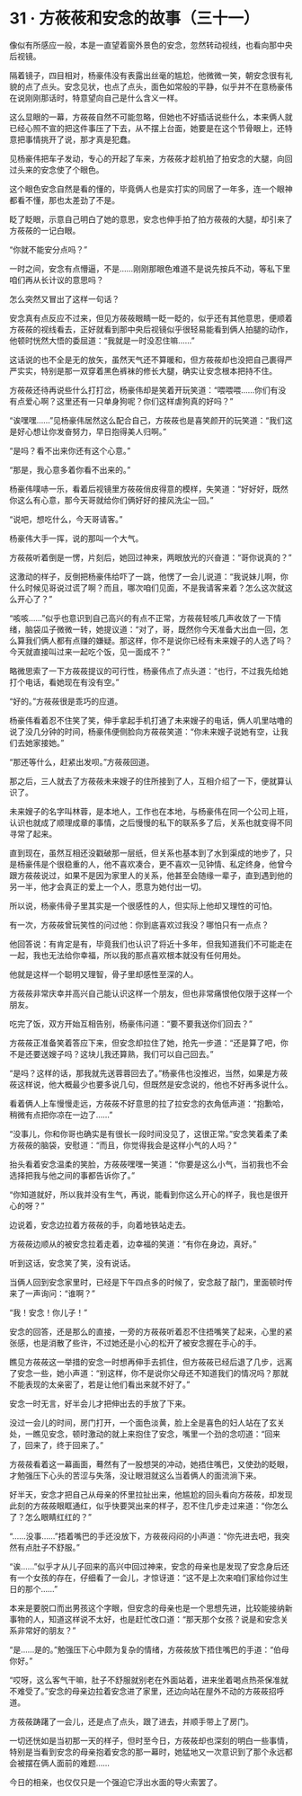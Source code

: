 # 31 · 方莜莜和安念的故事（三十一）

像似有所感应一般，本是一直望着窗外景色的安念，忽然转动视线，也看向那中央后视镜。

隔着镜子，四目相对，杨豪伟没有表露出丝毫的尴尬，他微微一笑，朝安念很有礼貌的点了点头。安念见状，也点了点头，面色如常般的平静，似乎并不在意杨豪伟在说刚刚那话时，特意望向自己是什么含义一样。

这么显眼的一幕，方莜莜自然不可能忽略，但她也不好插话说些什么，本来俩人就已经心照不宣的把这件事压了下去，从不摆上台面，她要是在这个节骨眼上，还特意把事情挑开了说，那才真是犯蠢。

见杨豪伟把车子发动，专心的开起了车来，方莜莜才趁机拍了拍安念的大腿，向回过头来的安念使了个眼色。

这个眼色安念自然是看的懂的，毕竟俩人也是实打实的同居了一年多，连一个眼神都看不懂，那也太差劲了不是。

眨了眨眼，示意自己明白了她的意思，安念也伸手拍了拍方莜莜的大腿，却引来了方莜莜的一记白眼。

“你就不能安分点吗？”

一时之间，安念有点懵逼，不是……刚刚那眼色难道不是说先按兵不动，等私下里咱们再从长计议的意思吗？

怎么突然又冒出了这样一句话？

安念真有点反应不过来，但见方莜莜眼睛一眨一眨的，似乎还有其他意思，便顺着方莜莜的视线看去，正好就看到那中央后视镜似乎很轻易能看到俩人拍腿的动作，他顿时恍然大悟的委屈道：“我就是一时没忍住嘛……”

这话说的也不全是无的放矢，虽然天气还不算暖和，但方莜莜却也没把自己裹得严严实实，特别是那一双穿着黑色裤袜的修长大腿，确实让安念根本把持不住。

方莜莜还待再说些什么打打岔，杨豪伟却是笑着开玩笑道：“喂喂喂……你们有没有点爱心啊？这里还有一只单身狗呢？你们这样虐狗真的好吗？”

“诶嘿嘿……”见杨豪伟居然这么配合自己，方莜莜也是喜笑颜开的玩笑道：“我们这是好心想让你发奋努力，早日抱得美人归啊。”

“是吗？看不出来你还有这个心意。”

“那是，我心意多着你看不出来的。”

杨豪伟噗哧一乐，看着后视镜里方莜莜俏皮得意的模样，失笑道：“好好好，既然你这么有心意，那今天哥就给你们俩好好的接风洗尘一回。”

“说吧，想吃什么，今天哥请客。”

杨豪伟大手一挥，说的那叫一个大气。

方莜莜听着倒是一愣，片刻后，她回过神来，两眼放光的兴奋道：“哥你说真的？”

这激动的样子，反倒把杨豪伟给吓了一跳，他愣了一会儿说道：“我说妹儿啊，你什么时候见哥说过谎了啊？而且，哪次咱们见面，不是我请客来着？怎么这次就这么开心了？”

“咳咳……”似乎也意识到自己高兴的有点不正常，方莜莜轻咳几声收敛了一下情绪，脑袋瓜子微微一转，她提议道：“对了，哥，既然你今天准备大出血一回，怎么算我们俩人都有点赚的嫌疑。那这样，你不是说你已经有未来嫂子的人选了吗？今天就直接叫过来一起吃个饭，见一面成不？”

略微思索了一下方莜莜提议的可行性，杨豪伟点了点头道：“也行，不过我先给她打个电话，看她现在有没有空。”

“好的。”方莜莜很是乖巧的应道。

杨豪伟看着忍不住笑了笑，伸手拿起手机打通了未来嫂子的电话，俩人叽里咕噜的说了没几分钟的时间，杨豪伟便侧脸向方莜莜笑道：“你未来嫂子说她有空，让我们去她家接她。”

“那还等什么，赶紧出发呗。”方莜莜回道。

那之后，三人就去了方莜莜未来嫂子的住所接到了人，互相介绍了一下，便就算认识了。

未来嫂子的名字叫林蓉，是本地人，工作也在本地，与杨豪伟在同一个公司上班，认识也就成了顺理成章的事情，之后慢慢的私下的联系多了后，关系也就变得不同寻常了起来。

直到现在，虽然互相还没戳破那一层纸，但关系也基本到了水到渠成的地步了，只是杨豪伟是个很稳重的人，他不喜欢凑合，更不喜欢一见钟情、私定终身，他曾今跟方莜莜说过，如果不是因为家里人的关系，他甚至会随缘一辈子，直到遇到他的另一半，他才会真正的爱上一个人，愿意为她付出一切。

所以说，杨豪伟骨子里其实是一个很感性的人，但实际上他却又理性的可怕。

有一次，方莜莜曾玩笑性的问过他：你到底喜欢过我没？哪怕只有一点点？

他回答说：有肯定是有，毕竟我们也认识了将近十多年，但我知道我们不可能走在一起，我也无法给你幸福，所以我的那点喜欢根本就没有任何用处。

他就是这样一个聪明又理智，骨子里却感性至深的人。

方莜莜非常庆幸并高兴自己能认识这样一个朋友，但也非常痛恨他仅限于这样一个朋友。

吃完了饭，双方开始互相告别，杨豪伟问道：“要不要我送你们回去？”

方莜莜正准备笑着答应下来，但安念却拉住了她，抢先一步道：“还是算了吧，你不是还要送嫂子吗？这块儿我还算熟，我们可以自己回去。”

“是吗？这样的话，那我就先送蓉蓉回去了。”杨豪伟也没推迟，当然，如果是方莜莜这样说，他大概最少也要多说几句，但既然是安念说的，他也不好再多说什么。

看着俩人上车慢慢走远，方莜莜不好意思的拉了拉安念的衣角低声道：“抱歉哈，稍微有点把你凉在一边了……”

“没事儿，你和你哥也确实是有很长一段时间没见了，这很正常。”安念笑着柔了柔方莜莜的脑袋，安慰道：“而且，你觉得我会是这样小气的人吗？”

抬头看着安念温柔的笑脸，方莜莜嘿嘿一笑道：“你要是这么小气，当初我也不会选择把我与他之间的事都告诉你了。”

“你知道就好，所以我并没有生气，再说，能看到你这么开心的样子，我也是很开心的呀？”

边说着，安念边拉着方莜莜的手，向着地铁站走去。

方莜莜边顺从的被安念拉着走着，边幸福的笑道：“有你在身边，真好。”

听到这话，安念笑了笑，没有说话。

当俩人回到安念家里时，已经是下午四点多的时候了，安念敲了敲门，里面顿时传来了一声询问：“谁啊？”

“我！安念！你儿子！”

安念的回答，还是那么的直接，一旁的方莜莜听着忍不住捂嘴笑了起来，心里的紧张感，也是消散了些许，不过她还是小心的松开了被安念握在手心的手。

瞧见方莜莜这一举措的安念一时想再伸手去抓住，但方莜莜已经后退了几步，远离了安念一些，她小声道：“别这样，你不是说你父母还不知道我们的情况吗？那就不能表现的太亲密了，若是让他们看出来就不好了。”

安念一时无言，好半会儿才把伸出去的手放了下来。

没过一会儿的时间，房门打开，一个面色淡黄，脸上全是喜色的妇人站在了玄关处，一瞧见安念，顿时激动的就上来抱住了安念，嘴里一个劲的念叨道：“回来了，回来了，终于回来了。”

方莜莜看着这一幕画面，蓦然有了一股想哭的冲动，她捂住嘴巴，又使劲的眨眼，才勉强压下心头的苦涩与失落，没让眼泪就这么当着俩人的面流淌下来。

好半天，安念才把自己从母亲的怀里拉扯出来，他尴尬的回头看向方莜莜，却发现此刻的方莜莜眼眶通红，似乎快要哭出来的样子，忍不住几步走过来道：“你怎么了？怎么眼睛红红的？”

“……没事……”捂着嘴巴的手还没放下，方莜莜闷闷的小声道：“你先进去吧，我突然有点肚子不舒服。”

“诶……”似乎才从儿子回来的高兴中回过神来，安念的母亲也是发现了安念身后还有一个女孩的存在，仔细看了一会儿，才惊讶道：“这不是上次来咱们家给你过生日的那个……”

本来是要脱口而出男孩这个字眼，但安念的母亲也是一个思想先进，比较能接纳新事物的人，知道这样说不太好，也是赶忙改口道：“那天那个女孩？说是和安念关系非常好的朋友？”

“是……是的。”勉强压下心中颇为复杂的情绪，方莜莜放下捂住嘴巴的手道：“伯母你好。”

“哎呀，这么客气干嘛，肚子不舒服就别老在外面站着，进来坐着喝点热茶保准就不难受了。”安念的母亲边拉着安念进了家里，还边向站在屋外不动的方莜莜招呼道。

方莜莜踌躇了一会儿，还是点了点头，跟了进去，并顺手带上了房门。

一切还恍如是当初那一天的样子，但时至今日，方莜莜却也深刻的明白一些事情，特别是当看到安念的母亲抱着安念的那一幕时，她猛地又一次意识到了那个永远都会被摆在俩人面前的难题……

今日的相亲，也仅仅只是一个强迫它浮出水面的导火索罢了。
